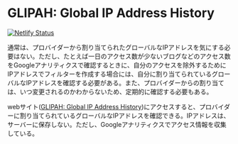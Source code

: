 # GLIPAH: Global IP Address History

[![Netlify Status](https://api.netlify.com/api/v1/badges/dc60f9d3-2979-48a9-aa3c-455a6d7da959/deploy-status)](https://app.netlify.com/sites/glipah/deploys)

通常は、プロバイダーから割り当てられたグローバルなIPアドレスを気にする必要はない。ただし、たとえば一日のアクセス数が少ないブログなどのアクセス数をGoogleアナリティクスで確認するときに、自分のアクセスを除外するためにIPアドレスでフィルターを作成する場合には、自分に割り当てられているグローバルなIPアドレスを確認する必要がある。また、プロバイダーからの割り当ては、いつ変更されるのかわからないため、定期的に確認する必要もある。

webサイト([GLIPAH: Global IP Address History](https://glipah.netlify.app/))にアクセスすると、プロバイダーに割り当てられているグローバルなIPアドレスを確認できる。IPアドレスは、サーバーに保存しない。ただし、Googleアナリティクスでアクセス情報を収集している。

